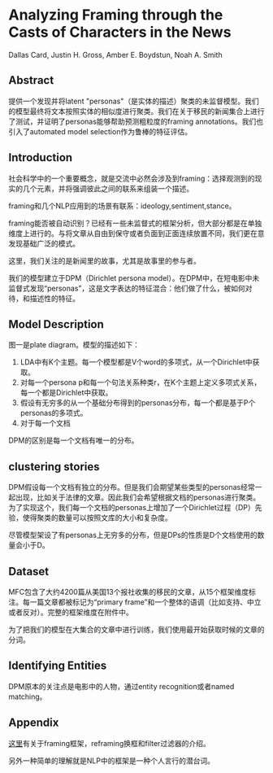 # Analyzing Framing through the Casts of Characters in the News

Dallas Card, Justin H. Gross, Amber E. Boydstun, Noah A. Smith

## Abstract

提供一个发现并将latent "personas"（是实体的描述）聚类的未监督模型。我们的模型最终将文本按照实体的相似度进行聚类。我们在关于移民的新闻集合上进行了测试，并证明了personas能够帮助预测粗粒度的framing annotations。我们也引入了automated model selection作为鲁棒的特征评估。

## Introduction

社会科学中的一个重要概念，就是交流中必然会涉及到framing：选择观测到的现实的几个元素，并将强调彼此之间的联系来组装一个描述。

framing和几个NLP应用到的场景有联系：ideology,sentiment,stance。

framing能否被自动识别？已经有一些未监督式的框架分析，但大部分都是在单独维度上进行的。与将文章从自由到保守或者负面到正面连续放置不同，我们更在意发现基础广泛的模式。

这里，我们关注的是新闻里的故事，尤其是故事里的参与者。

我们的模型建立于DPM（Dirichlet persona model）。在DPM中，在短电影中未监督式发现“personas”，这是文字表达的特征混合：他们做了什么，被如何对待，和描述性的特征。

## Model Description

图一是plate diagram。模型的描述如下：

1. LDA中有K个主题。每一个模型都是V个word的多项式，从一个Dirichlet中获取。
2. 对每一个persona p和每一个句法关系种类r，在K个主题上定义多项式关系，每一个都是Dirichlet中获取。
3. 假设有无穷多的从一个基础分布得到的personas分布，每一个都是基于P个personas的多项式。
4. 对于每一个文档

DPM的区别是每一个文档有唯一的分布。

## clustering stories

DPM假设每一个文档有独立的分布。但是我们会期望某些类型的personas经常一起出现，比如关于法律的文章。因此我们会希望根据文档的personas进行聚类。为了实现这个，我们每一个文档的personas上增加了一个Dirichlet过程（DP）先验，使得聚类的数量可以按照文库的大小和复杂度。

尽管模型架设了有personas上无穷多的分布，但是DPs的性质是D个文档使用的数量会小于D。

## Dataset

MFC包含了大约4200篇从美国13个报社收集的移民的文章，从15个框架维度标注。每一篇文章都被标记为“primary frame”和一个整体的语调（比如支持、中立或者反对）。完整的框架维度在附件中。

为了把我们的模型在大集合的文章中进行训练，我们使用最开始获取时候的文章的分词。

## Identifying Entities

DPM原本的关注点是电影中的人物，通过entity recognition或者named matching。

## Appendix

[这里](http://www.keithto.ws/2007/03/nlp-frames-reframingfilters.html)有关于framing框架，reframing换框和filter过滤器的介绍。

另外一种简单的理解就是NLP中的框架是一种个人言行的潜台词。

